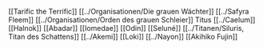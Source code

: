 [[Tarific the Terrific]]
[[../Organisationen/Die grauen Wächter]]
[[../Safyra Fleem]]
[[../Organisationen/Orden des grauen Schleier]]
Titus [[../Caelum]]
[[Halnok]]
[[Abadar]]
[[Iomedae]]
[[Odin]]
[[Seluné]]
[[../Titanen/Siluris, Titan des Schattens]]
[[../Akemi]]
[[Loki]]
[[../Nayon]]
[[Akihiko Fujin]]
